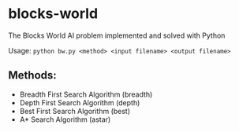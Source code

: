 # blocks-world
The Blocks World AI problem implemented and solved with Python

Usage: ```python bw.py <method> <input filename> <output filename> ```

## Methods:
- Breadth First Search Algorithm (breadth)
- Depth First Search Algorithm (depth)
- Best First Search Algorithm (best)
- A* Search Algorithm (astar)
